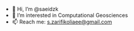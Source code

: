 - 👋 Hi, I’m @saeidzk
- 👀 I’m interested in Computational Geosciences
- 📫 Reach me: s.zarifikoliaee@gmail.com

<!---
saeidzk/saeidzk is a ✨ special ✨ repository because its `README.md` (this file) appears on your GitHub profile.
You can click the Preview link to take a look at your changes.
--->
